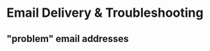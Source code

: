# Email Delivery & Troubleshooting

## "problem" email addresses
<div id="gv-problem-email-addresses"></div>
